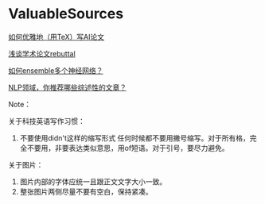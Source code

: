 # ValuableSources

[如何优雅地（用TeX）写AI论文](https://zhuanlan.zhihu.com/p/103519006?utm_source=wechat_session&utm_medium=social&utm_oi=37609443164160&utm_content=sec)

[浅谈学术论文rebuttal](https://zhuanlan.zhihu.com/p/104298923)

[如何ensemble多个神经网络？](https://www.zhihu.com/question/60753512)

[NLP领域，你推荐哪些综述性的文章？](https://www.zhihu.com/question/355125622/answer/890666561?utm_source=wechat_session&utm_medium=social&utm_oi=37609443164160&utm_content=sec)



Note：

关于科技英语写作习惯：

1. 不要使用didn't这样的缩写形式 任何时候都不要用撇号缩写。对于所有格，完全不要用，非要表达类似意思，用of短语。对于引号，要尽力避免。

关于图片：

1. 图片内部的字体应统一且跟正文文字大小一致。
2. 整张图片两侧尽量不要有空白，保持紧凑。

